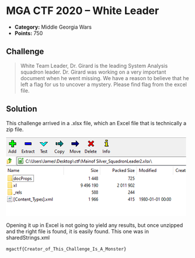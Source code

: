 # MGA CTF 2020 – White Leader

* **Category:** Middle Georgia Wars
* **Points:** 750

## Challenge

> White Team Leader, Dr. Girard is the leading System Analysis squadron leader. Dr. Girard was working on a very 
important document when he went missing. We have a reason to believe that he left a flag for us to uncover a mystery. 
Please find flag from the excel file.

## Solution

This challenge arrived in a .xlsx file, which an Excel file that is technically a zip file. 

![White Leader](../IMAGES/mga-white1.png)

Opening it up in Excel is not going to yield any results, but once unzipped and the right file is found, 
it is easily found. This one was in sharedStrings.xml

```
mgactf{Creator_of_This_Challenge_Is_A_Monster}
```